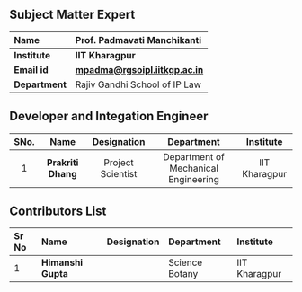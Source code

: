 ## Subject Matter Expert
<b>Name  | <b> Prof. Padmavati Manchikanti
:--|:--|
<b> Institute | <b>  IIT Kharagpur
<b> Email id|     <b>  mpadma@rgsoipl.iitkgp.ac.in
<b> Department |  Rajiv Gandhi School of IP Law


## Developer and Integation Engineer
| SNo. | Name | Designation | Department| Institute| 
| :---: | :---: | :---: | :---: | :---: |
| 1 | **Prakriti Dhang** | Project Scientist | Department of Mechanical Engineering | IIT Kharagpur |

## Contributors List
Sr No | Name |  Designation | Department| Institute| 
:--|:--|:--|:--|:--|
1 | **Himanshi Gupta** |  | Science Botany | IIT Kharagpur |
